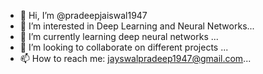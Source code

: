 - 👋 Hi, I’m @pradeepjaiswal1947
- 👀 I’m interested in Deep Learning and Neural Networks...
- 🌱 I’m currently learning deep neural networks ...
- 💞️ I’m looking to collaborate on different projects ...
- 📫 How to reach me: jayswalpradeep1947@gmail.com...

<!---
pradeepjaiswal1947/pradeepjaiswal1947 is a ✨ special ✨ repository because its `README.md` (this file) appears on your GitHub profile.
You can click the Preview link to take a look at your changes.
--->
